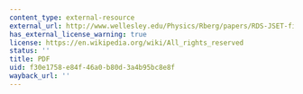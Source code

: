 ```yaml
---
content_type: external-resource
external_url: http://www.wellesley.edu/Physics/Rberg/papers/RDS-JSET-final.pdf
has_external_license_warning: true
license: https://en.wikipedia.org/wiki/All_rights_reserved
status: ''
title: PDF
uid: f30e1758-e84f-46a0-b80d-3a4b95bc8e8f
wayback_url: ''
---
```

